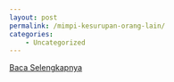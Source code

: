 ```yaml
---
layout: post
permalink: /mimpi-kesurupan-orang-lain/
categories:
    - Uncategorized
---
```


[Baca Selengkapnya](/08)